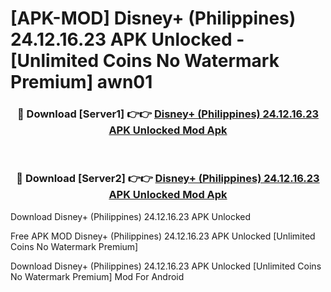 # [APK-MOD] Disney+ (Philippines) 24.12.16.23 APK Unlocked - [Unlimited Coins No Watermark Premium] awn01



<div align="center">
<h3>🔴 Download [Server1] 👉👉 <a href="https://momento.my/?title=Disney+_(Philippines)_24.12.16.23_APK_Unlocked">Disney+ (Philippines) 24.12.16.23 APK Unlocked Mod Apk</a></h3><br>

<h3>🔴 Download [Server2] 👉👉 <a href="https://momento.my/?title=Disney+_(Philippines)_24.12.16.23_APK_Unlocked">Disney+ (Philippines) 24.12.16.23 APK Unlocked Mod Apk</a></h3>
</div>



Download Disney+ (Philippines) 24.12.16.23 APK Unlocked 

Free APK MOD Disney+ (Philippines) 24.12.16.23 APK Unlocked [Unlimited Coins No Watermark Premium]

Download Disney+ (Philippines) 24.12.16.23 APK Unlocked [Unlimited Coins No Watermark Premium] Mod For Android
